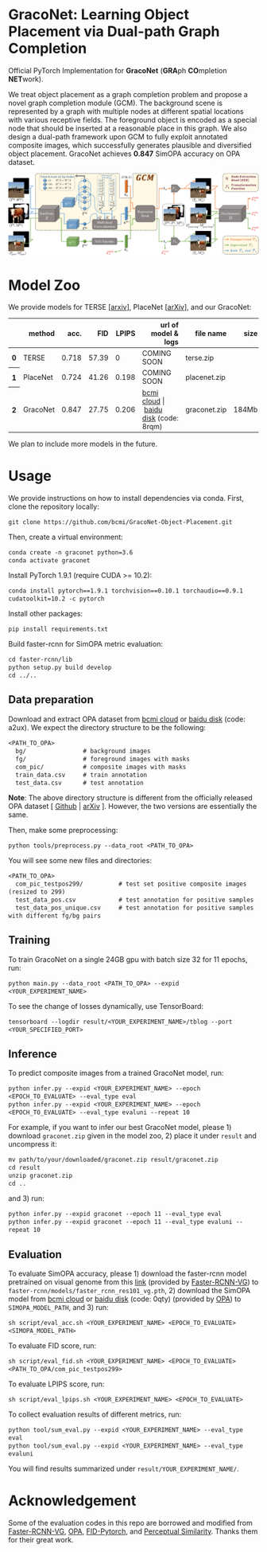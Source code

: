 **GracoNet**: Learning Object Placement via Dual-path Graph Completion
========

Official PyTorch Implementation for **GracoNet** (**GRA**ph **CO**mpletion **NET**work).

We treat object placement as a graph completion problem and propose a novel graph completion module (GCM). The background scene is represented by a graph with multiple nodes at different spatial locations with various receptive fields. The foreground object is encoded as a special node that should be inserted at a reasonable place in this graph. We also design a dual-path framework upon GCM to fully exploit annotated composite images, which successfully generates plausible and diversified object placement. GracoNet achieves **0.847** SimOPA accuracy on OPA dataset.

![GracoNet](.github/GracoNet.png)


# Model Zoo
We provide models for TERSE \[[arxiv](https://arxiv.org/abs/1904.05475)\], PlaceNet \[[arXiv](https://arxiv.org/abs/1812.02350)\], and our GracoNet:

<table>
  <thead>
    <tr style="text-align: right;">
      <th></th>
      <th>method</th>
      <th>acc.</th>
      <th>FID</th>
      <th>LPIPS</th>
      <th>url of model & logs</th>
      <th>file name</th>
      <th>size</th>
    </tr>
  </thead>
  <tbody>
    <tr>
      <th>0</th>
      <td>TERSE</td>
      <td>0.718</td>
      <td>57.39</td>
      <td>0</td>
      <td>COMING SOON</td>
      <td>terse.zip</td>
      <td></td>
    </tr>
    <tr>
      <th>1</th>
      <td>PlaceNet</td>
      <td>0.724</td>
      <td>41.26</td>
      <td>0.198</td>
      <td>COMING SOON</td>
      <td>placenet.zip</td>
      <td></td>
    </tr>
    <tr>
      <th>2</th>
      <td>GracoNet</td>
      <td>0.847</td>
      <td>27.75</td>
      <td>0.206</td>
      <td><a href="https://cloud.bcmi.sjtu.edu.cn/sharing/5y74jrw2a">bcmi cloud</a>&nbsp;|&nbsp;<a href="https://pan.baidu.com/s/1qzEAjHjSarvst5eY3V2Xaw">baidu disk</a>&nbsp;(code: 8rqm)</td>
      <td>graconet.zip</td>
      <td>184Mb</td>
    </tr>
  </tbody>
</table>

We plan to include more models in the future.


# Usage
We provide instructions on how to install dependencies via conda.
First, clone the repository locally:
```
git clone https://github.com/bcmi/GracoNet-Object-Placement.git
```
Then, create a virtual environment:
```
conda create -n graconet python=3.6
conda activate graconet
```
Install PyTorch 1.9.1 (require CUDA >= 10.2):
```
conda install pytorch==1.9.1 torchvision==0.10.1 torchaudio==0.9.1 cudatoolkit=10.2 -c pytorch
```
Install other packages:
```
pip install requirements.txt
```
Build faster-rcnn for SimOPA metric evaluation:
```
cd faster-rcnn/lib
python setup.py build develop
cd ../..
```

## Data preparation
Download and extract OPA dataset from [bcmi cloud](https://cloud.bcmi.sjtu.edu.cn/sharing/anOViiqDN) or [baidu disk](https://pan.baidu.com/s/1tl0x55osXG5hNdIaW_ysuQ) (code: a2ux). We expect the directory structure to be the following:
```
<PATH_TO_OPA>
  bg/                # background images
  fg/                # foreground images with masks
  com_pic/           # composite images with masks
  train_data.csv     # train annotation
  test_data.csv      # test annotation
```

**Note**: The above directory structure is different from the officially released OPA dataset \[ [Github](https://github.com/bcmi/Object-Placement-Assessment-Dataset-OPA) | [arXiv](https://arxiv.org/pdf/2107.01889.pdf) \]. However, the two versions are essentially the same.

Then, make some preprocessing:
```
python tools/preprocess.py --data_root <PATH_TO_OPA>
```
You will see some new files and directories:
```
<PATH_TO_OPA>
  com_pic_testpos299/          # test set positive composite images (resized to 299)
  test_data_pos.csv            # test annotation for positive samples
  test_data_pos_unique.csv     # test annotation for positive samples with different fg/bg pairs 
```

## Training
To train GracoNet on a single 24GB gpu with batch size 32 for 11 epochs, run:
```
python main.py --data_root <PATH_TO_OPA> --expid <YOUR_EXPERIMENT_NAME>
```
To see the change of losses dynamically, use TensorBoard:
```
tensorboard --logdir result/<YOUR_EXPERIMENT_NAME>/tblog --port <YOUR_SPECIFIED_PORT>
```

## Inference
To predict composite images from a trained GracoNet model, run:
```
python infer.py --expid <YOUR_EXPERIMENT_NAME> --epoch <EPOCH_TO_EVALUATE> --eval_type eval
python infer.py --expid <YOUR_EXPERIMENT_NAME> --epoch <EPOCH_TO_EVALUATE> --eval_type evaluni --repeat 10
```
For example, if you want to infer our best GracoNet model, please 1) download ```graconet.zip``` given in the model zoo, 2) place it under ```result``` and uncompress it:
```
mv path/to/your/downloaded/graconet.zip result/graconet.zip
cd result
unzip graconet.zip
cd ..
```
and 3) run:
```
python infer.py --expid graconet --epoch 11 --eval_type eval
python infer.py --expid graconet --epoch 11 --eval_type evaluni --repeat 10
```

## Evaluation
To evaluate SimOPA accuracy, please 1) download the faster-rcnn model pretrained on visual genome from this [link](https://drive.google.com/file/d/18n_3V1rywgeADZ3oONO0DsuuS9eMW6sN/view) (provided by [Faster-RCNN-VG](https://github.com/shilrley6/Faster-R-CNN-with-model-pretrained-on-Visual-Genome)) to ```faster-rcnn/models/faster_rcnn_res101_vg.pth```, 2) download the SimOPA model from [bcmi cloud](https://cloud.bcmi.sjtu.edu.cn/sharing/XPEgkSHdQ) or [baidu disk](https://pan.baidu.com/s/1skFRfLyczzXUpp-6tMHArA) (code: 0qty) (provided by [OPA](https://github.com/bcmi/Object-Placement-Assessment-Dataset-OPA)) to ```SIMOPA_MODEL_PATH```, and 3) run:
```
sh script/eval_acc.sh <YOUR_EXPERIMENT_NAME> <EPOCH_TO_EVALUATE> <SIMOPA_MODEL_PATH>
```
To evaluate FID score, run:
```
sh script/eval_fid.sh <YOUR_EXPERIMENT_NAME> <EPOCH_TO_EVALUATE> <PATH_TO_OPA/com_pic_testpos299>
```
To evaluate LPIPS score, run:
```
sh script/eval_lpips.sh <YOUR_EXPERIMENT_NAME> <EPOCH_TO_EVALUATE>
```
To collect evaluation results of different metrics, run:
```
python tool/sum_eval.py --expid <YOUR_EXPERIMENT_NAME> --eval_type eval
python tool/sum_eval.py --expid <YOUR_EXPERIMENT_NAME> --eval_type evaluni
```
You will find results summarized under ```result/YOUR_EXPERIMENT_NAME/```.


# Acknowledgement
Some of the evaluation codes in this repo are borrowed and modified from [Faster-RCNN-VG](https://github.com/shilrley6/Faster-R-CNN-with-model-pretrained-on-Visual-Genome), [OPA](https://github.com/bcmi/Object-Placement-Assessment-Dataset-OPA), [FID-Pytorch](https://github.com/mseitzer/pytorch-fid), and [Perceptual Similarity](https://github.com/richzhang/PerceptualSimilarity). Thanks them for their great work.
